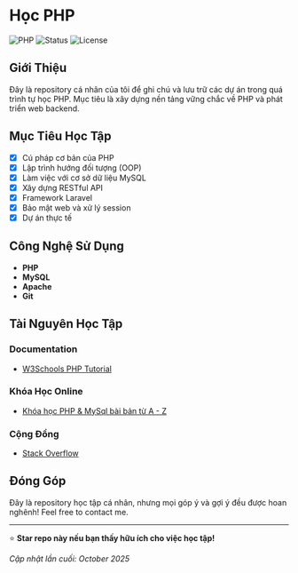 # Học PHP

![PHP](https://img.shields.io/badge/PHP-777BB4?style=for-the-badge&logo=php&logoColor=white)
![Status](https://img.shields.io/badge/status-learning-yellow?style=for-the-badge)
![License](https://img.shields.io/badge/license-MIT-green?style=for-the-badge)

## Giới Thiệu

Đây là repository cá nhân của tôi để ghi chú và lưu trữ các dự án trong quá trình tự học PHP. Mục tiêu là xây dựng nền tảng vững chắc về PHP và phát triển web backend.

## Mục Tiêu Học Tập

- [x] Cú pháp cơ bản của PHP
- [x] Lập trình hướng đối tượng (OOP)
- [x] Làm việc với cơ sở dữ liệu MySQL
- [x] Xây dựng RESTful API
- [x] Framework Laravel
- [x] Bảo mật web và xử lý session
- [x] Dự án thực tế

## Công Nghệ Sử Dụng

- **PHP**
- **MySQL**
- **Apache**
- **Git** 

## Tài Nguyên Học Tập

### Documentation
- [W3Schools PHP Tutorial](https://www.w3schools.com/php/)

### Khóa Học Online
- [Khóa học PHP & MySql bài bản từ A - Z](https://www.youtube.com/watch?v=ibZvMqqDxDA&list=PL88QwC-jiH9ByYqO0mVStNEHB6QT24yx1)

### Cộng Đồng
- [Stack Overflow](https://stackoverflow.com/questions/tagged/php)

## Đóng Góp

Đây là repository học tập cá nhân, nhưng mọi góp ý và gợi ý đều được hoan nghênh! Feel free to contact me.

---

⭐ **Star repo này nếu bạn thấy hữu ích cho việc học tập!**

*Cập nhật lần cuối: October 2025*
